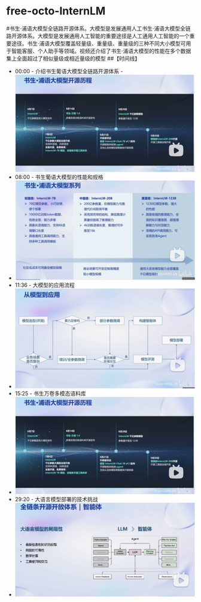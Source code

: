 # free-octo-InternLM
#书生·浦语大模型全链路开源体系。大模型是发展通用人工书生·浦语大模型全链路开源体系。大模型是发展通用人工智能的重要途径是人工通用人工智能的一个重要途径。书生·浦语大模型覆盖轻量级、重量级、重量级的三种不同大小模型可用于智能客服、个人助手等领域。视频还介绍了书生·浦语大模型的性能在多个数据集上全面超过了相似量级或相近量级的模型
##【时间线】
- 00:00 - 介绍书生葡语大模型全链路开源体系
 -![image](https://github.com/Doublefei-Giser/free-octo-InternLM/blob/main/images/%E5%B1%8F%E5%B9%95%E6%88%AA%E5%9B%BE%202024-01-05%20142356.png)
- 08:00 - 书生葡语大模型的性能和规格
- ![image](https://github.com/Doublefei-Giser/free-octo-InternLM/blob/main/images/%E5%B1%8F%E5%B9%95%E6%88%AA%E5%9B%BE%202024-01-05%20151450.png)
- 11:36 - 大模型的应用流程
- ![image](https://github.com/Doublefei-Giser/free-octo-InternLM/blob/main/images/%E5%B1%8F%E5%B9%95%E6%88%AA%E5%9B%BE%202024-01-05%20151542.png)
- 15:25 - 书生万卷多模态语料库
- ![image](https://github.com/Doublefei-Giser/free-octo-InternLM/blob/main/images/%E5%B1%8F%E5%B9%95%E6%88%AA%E5%9B%BE%202024-01-05%20142356.png)
- 29:20 - 大语言模型部署的技术挑战
- ![image](https://github.com/Doublefei-Giser/free-octo-InternLM/blob/main/images/%E5%B1%8F%E5%B9%95%E6%88%AA%E5%9B%BE%202024-01-05%20151732.png)
